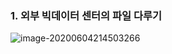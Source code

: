 ### 1.  외부 빅데이터 센터의 파일 다루기

 

![image-20200604214503266](C:\Users\cjfgml123\AppData\Roaming\Typora\typora-user-images\image-20200604214503266.png)



